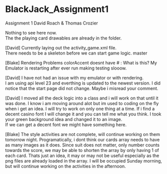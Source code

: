 # BlackJack_Assignment1

Assignment 1
David Roach & Thomas Crozier


Nothing to see here now.  
The the playing card drawables are already in the folder.

[David]
Currently laying out the activity_game.xml file.  
There needs to be a skeleton before we can start game logic.
master

[Blake]
Rendering Problems colorAccent doesnt have # : What is this?
My Emulator is restarting after ever run making testing slooow.

[David]
I have not had an issue with my emulator or with rendering.  
I am using api level 23 and everthing is updated to the newest version.
I did notice that the start page did not change.  Maybe i misread your comment.

[David]
I moved all the deck logic into a class and i will work on that until it was done.
I know i am moving around alot but im used to coding on the fly when i get an idea.
I will try to work on only one thing at a time.
If i find a decent casino font I will change it and you can tell me what you think.
I took your green background idea and changed it to an image.  
If we can get a decent font we might have something here.

[Blake]
The style activities are not complete, will continue working on them tomorrow night.
Programatically, i dont think our cards array needs to have as many images as it does. Since
suit does not matter, only number counts towards the score, we may be able to shorten the array
by only having 1 of each card. Thats just an idea, it may or may not be useful especially as
the png files are already loaded in the array. I will be occupied Sunday morning, but will
continue working on the activities in the afternoon.  